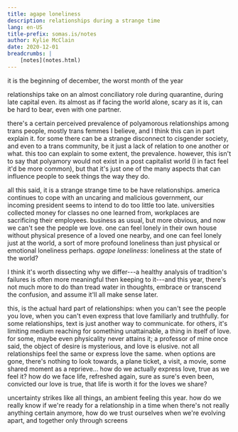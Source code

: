 ```yaml
---
title: agape loneliness
description: relationships during a strange time
lang: en-US
title-prefix: somas.is/notes
author: Kylie McClain
date: 2020-12-01
breadcrumbs: |
    [notes](notes.html)
---
```


it is the beginning of december, the worst month of the year

relationships take on an almost conciliatory role during quarantine,
during late capital even. its almost as if facing the world alone, scary
as it is, can be hard to bear, even with one partner.

there's a certain perceived prevalence of polyamorous relationships
among trans people, mostly trans femmes I believe, and I think this can
in part explain it. for some there can be a strange disconnect to
cisgender society, and even to a trans community, be it just a lack of
relation to one another or what. this too can explain to some extent,
the prevalence. however, this isn't to say that polyamory would not
exist in a post capitalist world (I in fact feel it'd be more common),
but that it's just one of the many aspects that can influence people to
seek things the way they do.

all this said, it is a strange strange time to be have relationships.
america continues to cope with an uncaring and malicious government, our
incoming president seems to intend to do too little too late.
universities collected money for classes no one learned from, workplaces
are sacrificing their employees. business as usual, but more obvious,
and now we can't see the people we love. one can feel lonely in their
own house without physical presence of a loved one nearby, and one can
feel lonely just at the world, a sort of more profound loneliness than
just physical or emotional loneliness perhaps. *agape loneliness*:
loneliness at the state of the world?

I think it's worth dissecting why we differ---​a healthy analysis of
tradition's failures is often more meaningful then keeping to it---​and
this year, there's not much more to do than tread water in thoughts,
embrace or transcend the confusion, and assume it'll all make sense
later.

this, is the actual hard part of relationships: when you can't see the
people you love, when you can't even express that love familiarly and
truthfully. for some relationships, text is just another way to
communicate. for others, it's limiting medium reaching for something
unattainable, a thing in itself of love. for some, maybe even
physicality never attains it; a professor of mine once said, the object
of desire is mysterious, and love is elusive. not all relationships feel
the same or express love the same. when options are gone, there's
nothing to look towards, a plane ticket, a visit, a movie, some shared
moment as a reprieve...​ how do we actually express love, true as we feel
it? how do we face life, refreshed again, sure as sure's even been,
convicted our love is true, that life is worth it for the loves we
share?

uncertainty strikes like all things, an ambient feeling this year. how
do we really know if we're ready for a relationship in a time when
there's not really anything certain anymore, how do we trust ourselves
when we're evolving apart, and together only through screens
